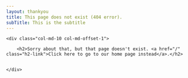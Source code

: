 ```yaml
---
layout: thankyou
title: This page does not exist (404 error). 
subTitle: This is the subtitle
---
```


<div class="row">

 	<div class="col-md-10 col-md-offset-1">

		<h2>Sorry about that, but that page doesn't exist. <a href="/" class="h2-link">Click here to go to our home page instead</a>.</h2>


	</div>

</div>
